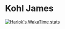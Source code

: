 # Kohl James

[![Harlok's WakaTime stats](https://github-readme-stats.vercel.app/api/wakatime?username=ffflabs)](https://github.com/akjames1/github-readme-stats)
